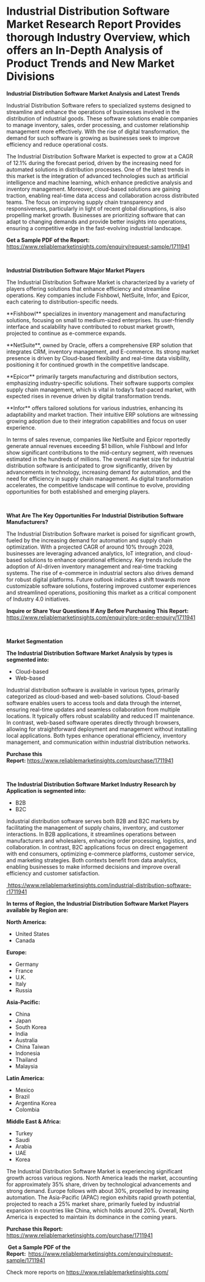 <p><h1>Industrial Distribution Software Market Research Report Provides thorough Industry Overview, which offers an In-Depth Analysis of Product Trends and New Market Divisions</h1></p><p><strong>Industrial Distribution Software Market Analysis and Latest Trends</strong></p>
<p><p>Industrial Distribution Software refers to specialized systems designed to streamline and enhance the operations of businesses involved in the distribution of industrial goods. These software solutions enable companies to manage inventory, sales, order processing, and customer relationship management more effectively. With the rise of digital transformation, the demand for such software is growing as businesses seek to improve efficiency and reduce operational costs.</p><p>The Industrial Distribution Software Market is expected to grow at a CAGR of 12.1% during the forecast period, driven by the increasing need for automated solutions in distribution processes. One of the latest trends in this market is the integration of advanced technologies such as artificial intelligence and machine learning, which enhance predictive analysis and inventory management. Moreover, cloud-based solutions are gaining traction, enabling real-time data access and collaboration across distributed teams. The focus on improving supply chain transparency and responsiveness, particularly in light of recent global disruptions, is also propelling market growth. Businesses are prioritizing software that can adapt to changing demands and provide better insights into operations, ensuring a competitive edge in the fast-evolving industrial landscape.</p></p>
<p><strong>Get a Sample PDF of the Report:&nbsp;</strong> <a href="https://www.reliablemarketinsights.com/enquiry/request-sample/1711941?utm_campaign=2252&utm_medium=2&utm_source=Github&utm_content=ia&utm_term=27032025&utm_id=industrial-distribution-software">https://www.reliablemarketinsights.com/enquiry/request-sample/1711941</a></p>
<p>&nbsp;</p>
<p><strong>Industrial Distribution Software Major Market Players</strong></p>
<p><p>The Industrial Distribution Software Market is characterized by a variety of players offering solutions that enhance efficiency and streamline operations. Key companies include Fishbowl, NetSuite, Infor, and Epicor, each catering to distribution-specific needs.</p><p>**Fishbowl** specializes in inventory management and manufacturing solutions, focusing on small to medium-sized enterprises. Its user-friendly interface and scalability have contributed to robust market growth, projected to continue as e-commerce expands. </p><p>**NetSuite**, owned by Oracle, offers a comprehensive ERP solution that integrates CRM, inventory management, and E-commerce. Its strong market presence is driven by Cloud-based flexibility and real-time data visibility, positioning it for continued growth in the competitive landscape.</p><p>**Epicor** primarily targets manufacturing and distribution sectors, emphasizing industry-specific solutions. Their software supports complex supply chain management, which is vital in today’s fast-paced market, with expected rises in revenue driven by digital transformation trends.</p><p>**Infor** offers tailored solutions for various industries, enhancing its adaptability and market traction. Their intuitive ERP solutions are witnessing growing adoption due to their integration capabilities and focus on user experience.</p><p>In terms of sales revenue, companies like NetSuite and Epicor reportedly generate annual revenues exceeding $1 billion, while Fishbowl and Infor show significant contributions to the mid-century segment, with revenues estimated in the hundreds of millions. The overall market size for industrial distribution software is anticipated to grow significantly, driven by advancements in technology, increasing demand for automation, and the need for efficiency in supply chain management. As digital transformation accelerates, the competitive landscape will continue to evolve, providing opportunities for both established and emerging players.</p></p>
<p>&nbsp;</p>
<p><strong>What Are The Key Opportunities For Industrial Distribution Software Manufacturers?</strong></p>
<p><p>The Industrial Distribution Software market is poised for significant growth, fueled by the increasing demand for automation and supply chain optimization. With a projected CAGR of around 10% through 2028, businesses are leveraging advanced analytics, IoT integration, and cloud-based solutions to enhance operational efficiency. Key trends include the adoption of AI-driven inventory management and real-time tracking systems. The rise of e-commerce in industrial sectors also drives demand for robust digital platforms. Future outlook indicates a shift towards more customizable software solutions, fostering improved customer experiences and streamlined operations, positioning this market as a critical component of Industry 4.0 initiatives.</p></p>
<p><strong>Inquire or Share Your Questions If Any Before Purchasing This Report:</strong> <a href="https://www.reliablemarketinsights.com/enquiry/pre-order-enquiry/1711941?utm_campaign=2252&utm_medium=2&utm_source=Github&utm_content=ia&utm_term=27032025&utm_id=industrial-distribution-software">https://www.reliablemarketinsights.com/enquiry/pre-order-enquiry/1711941</a></p>
<p>&nbsp;</p>
<p><strong>Market Segmentation</strong></p>
<p><strong>The Industrial Distribution Software Market Analysis by types is segmented into:</strong></p>
<p><ul><li>Cloud-based</li><li>Web-based</li></ul></p>
<p><p>Industrial distribution software is available in various types, primarily categorized as cloud-based and web-based solutions. Cloud-based software enables users to access tools and data through the internet, ensuring real-time updates and seamless collaboration from multiple locations. It typically offers robust scalability and reduced IT maintenance. In contrast, web-based software operates directly through browsers, allowing for straightforward deployment and management without installing local applications. Both types enhance operational efficiency, inventory management, and communication within industrial distribution networks.</p></p>
<p><strong>Purchase this Report:&nbsp;</strong><a href="https://www.reliablemarketinsights.com/purchase/1711941?utm_campaign=2252&utm_medium=2&utm_source=Github&utm_content=ia&utm_term=27032025&utm_id=industrial-distribution-software">https://www.reliablemarketinsights.com/purchase/1711941</a></p>
<p>&nbsp;</p>
<p><strong>The Industrial Distribution Software Market Industry Research by Application is segmented into:</strong></p>
<p><ul><li>B2B</li><li>B2C</li></ul></p>
<p><p>Industrial distribution software serves both B2B and B2C markets by facilitating the management of supply chains, inventory, and customer interactions. In B2B applications, it streamlines operations between manufacturers and wholesalers, enhancing order processing, logistics, and collaboration. In contrast, B2C applications focus on direct engagement with end consumers, optimizing e-commerce platforms, customer service, and marketing strategies. Both contexts benefit from data analytics, enabling businesses to make informed decisions and improve overall efficiency and customer satisfaction.</p></p>
<p><a href="https://www.reliablemarketinsights.com/industrial-distribution-software-r1711941?utm_campaign=2252&utm_medium=2&utm_source=Github&utm_content=ia&utm_term=27032025&utm_id=industrial-distribution-software">&nbsp;https://www.reliablemarketinsights.com/industrial-distribution-software-r1711941</a></p>
<p><strong>In terms of Region, the Industrial Distribution Software Market Players available by Region are:</strong></p>
<p>
    <p> <strong> North America: </strong>
        <ul>
            <li>United States</li>
            <li>Canada</li>
        </ul>
        </p> 
    <p> <strong> Europe: </strong>
        <ul>
            <li>Germany</li>
            <li>France</li>
            <li>U.K.</li>
            <li>Italy</li>
            <li>Russia</li>
        </ul>
        </p> 
    <p> <strong> Asia-Pacific: </strong>
        <ul>
            <li>China</li>
            <li>Japan</li>
            <li>South Korea</li>
            <li>India</li>
            <li>Australia</li>
            <li>China Taiwan</li>
            <li>Indonesia</li>
            <li>Thailand</li>
            <li>Malaysia</li>
        </ul>
        </p> 
    <p> <strong> Latin America: </strong>
        <ul>
            <li>Mexico</li>
            <li>Brazil</li>
            <li>Argentina Korea</li>
            <li>Colombia</li>
        </ul>
        </p> 
    <p> <strong> Middle East & Africa: </strong>
        <ul>
            <li>Turkey</li>
            <li>Saudi</li>
            <li>Arabia</li>
            <li>UAE</li>
            <li>Korea</li>
        </ul>
    </p>
    </p>
<p><p>The Industrial Distribution Software Market is experiencing significant growth across various regions. North America leads the market, accounting for approximately 35% share, driven by technological advancements and strong demand. Europe follows with about 30%, propelled by increasing automation. The Asia-Pacific (APAC) region exhibits rapid growth potential, projected to reach a 25% market share, primarily fueled by industrial expansion in countries like China, which holds around 20%. Overall, North America is expected to maintain its dominance in the coming years.</p></p>
<p><strong>Purchase this Report: </strong><a href="https://www.reliablemarketinsights.com/purchase/1711941?utm_campaign=2252&utm_medium=2&utm_source=Github&utm_content=ia&utm_term=27032025&utm_id=industrial-distribution-software">https://www.reliablemarketinsights.com/purchase/1711941</a></p>
<p>&nbsp;<strong>Get a Sample PDF of the Report:&nbsp;&nbsp;</strong><a href="https://www.reliablemarketinsights.com/enquiry/request-sample/1711941?utm_campaign=2252&utm_medium=2&utm_source=Github&utm_content=ia&utm_term=27032025&utm_id=industrial-distribution-software">https://www.reliablemarketinsights.com/enquiry/request-sample/1711941</a></p>
<p><strong></strong></p>
<p>Check more reports on <a href="https://www.reliablemarketinsights.com/?utm_campaign=2252&utm_medium=2&utm_source=Github&utm_content=ia&utm_term=27032025&utm_id=industrial-distribution-software">https://www.reliablemarketinsights.com/</a></p>